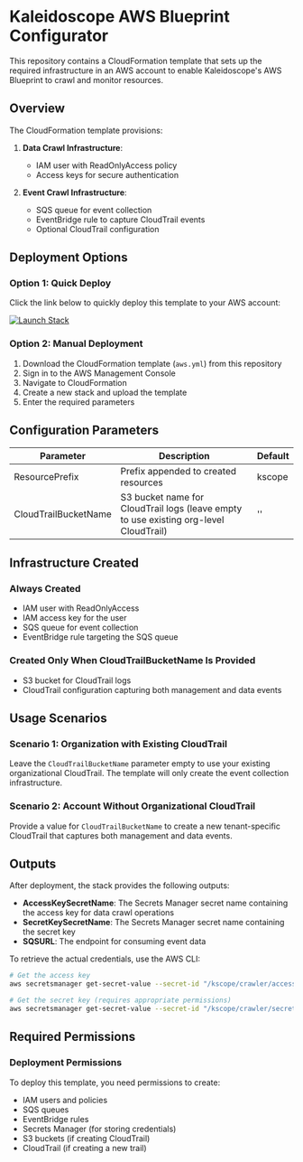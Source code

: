 # Kaleidoscope AWS Blueprint Configurator

This repository contains a CloudFormation template that sets up the required infrastructure in an AWS account to enable Kaleidoscope's AWS Blueprint to crawl and monitor resources.

## Overview

The CloudFormation template provisions:

1. **Data Crawl Infrastructure**:
   - IAM user with ReadOnlyAccess policy
   - Access keys for secure authentication

2. **Event Crawl Infrastructure**:
   - SQS queue for event collection
   - EventBridge rule to capture CloudTrail events
   - Optional CloudTrail configuration

## Deployment Options

### Option 1: Quick Deploy

Click the link below to quickly deploy this template to your AWS account:

[<img src="https://s3.amazonaws.com/cloudformation-examples/cloudformation-launch-stack.png" alt="Launch Stack">](https://console.aws.amazon.com/cloudformation/home?region=us-east-2#/stacks/quickcreate?templateURL=https://kaleidoscope-blueprint-configurator.s3.amazonaws.com/aws/aws-latest.yml&param_ResourcePrefix=kscope&stackName=kaleidoscope-blueprint)

### Option 2: Manual Deployment

1. Download the CloudFormation template (`aws.yml`) from this repository
2. Sign in to the AWS Management Console
3. Navigate to CloudFormation
4. Create a new stack and upload the template
5. Enter the required parameters

## Configuration Parameters

| Parameter | Description | Default |
|-----------|-------------|---------|
| ResourcePrefix | Prefix appended to created resources | kscope |
| CloudTrailBucketName | S3 bucket name for CloudTrail logs (leave empty to use existing org-level CloudTrail) | '' |

## Infrastructure Created

### Always Created
- IAM user with ReadOnlyAccess
- IAM access key for the user
- SQS queue for event collection
- EventBridge rule targeting the SQS queue

### Created Only When CloudTrailBucketName Is Provided
- S3 bucket for CloudTrail logs
- CloudTrail configuration capturing both management and data events

## Usage Scenarios

### Scenario 1: Organization with Existing CloudTrail
Leave the `CloudTrailBucketName` parameter empty to use your existing organizational CloudTrail. The template will only create the event collection infrastructure.

### Scenario 2: Account Without Organizational CloudTrail
Provide a value for `CloudTrailBucketName` to create a new tenant-specific CloudTrail that captures both management and data events.

## Outputs

After deployment, the stack provides the following outputs:

- **AccessKeySecretName**: The Secrets Manager secret name containing the access key for data crawl operations
- **SecretKeySecretName**: The Secrets Manager secret name containing the secret key 
- **SQSURL**: The endpoint for consuming event data

To retrieve the actual credentials, use the AWS CLI:

```bash
# Get the access key
aws secretsmanager get-secret-value --secret-id "/kscope/crawler/access-key" --query SecretString --output text

# Get the secret key (requires appropriate permissions)
aws secretsmanager get-secret-value --secret-id "/kscope/crawler/secret-key" --query SecretString --output text
```

## Required Permissions

### Deployment Permissions
To deploy this template, you need permissions to create:
- IAM users and policies
- SQS queues
- EventBridge rules
- Secrets Manager (for storing credentials)
- S3 buckets (if creating CloudTrail)
- CloudTrail (if creating a new trail)